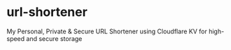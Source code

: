 # url-shortener
 My Personal, Private & Secure URL Shortener using Cloudflare KV for high-speed and secure storage

